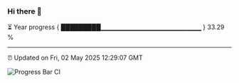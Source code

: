 ### Hi there 👋

⏳ Year progress { █████████▁▁▁▁▁▁▁▁▁▁▁▁▁▁▁▁▁▁▁▁▁ } 33.29 %

---

⏰ Updated on Fri, 02 May 2025 12:29:07 GMT

![Progress Bar CI](https://github.com/liununu/liununu/workflows/Progress%20Bar%20CI/badge.svg)
